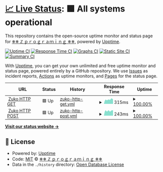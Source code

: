 # [📈 Live Status](https://zuko-xdev.github.io/status): <!--live status--> **🟩 All systems operational**

This repository contains the open-source uptime monitor and status page for [❄❄ ℤ ｐｒｏｇｒａｍｉｎｇ ❄❄](http://zuko.pro/), powered by [Upptime](https://github.com/upptime/upptime).

[![Uptime CI](https://github.com/zuko-xdev/status/workflows/Uptime%20CI/badge.svg)](https://github.com/zuko-xdev/status/actions?query=workflow%3A%22Uptime+CI%22)
[![Response Time CI](https://github.com/zuko-xdev/status/workflows/Response%20Time%20CI/badge.svg)](https://github.com/zuko-xdev/status/actions?query=workflow%3A%22Response+Time+CI%22)
[![Graphs CI](https://github.com/zuko-xdev/status/workflows/Graphs%20CI/badge.svg)](https://github.com/zuko-xdev/status/actions?query=workflow%3A%22Graphs+CI%22)
[![Static Site CI](https://github.com/zuko-xdev/status/workflows/Static%20Site%20CI/badge.svg)](https://github.com/zuko-xdev/status/actions?query=workflow%3A%22Static+Site+CI%22)
[![Summary CI](https://github.com/zuko-xdev/status/workflows/Summary%20CI/badge.svg)](https://github.com/zuko-xdev/status/actions?query=workflow%3A%22Summary+CI%22)

With [Upptime](https://upptime.js.org), you can get your own unlimited and free uptime monitor and status page, powered entirely by a GitHub repository. We use [Issues](https://github.com/zuko-xdev/status/issues) as incident reports, [Actions](https://github.com/zuko-xdev/status/actions) as uptime monitors, and [Pages](https://zuko-xdev.github.io/status) for the status page.

<!--start: status pages-->
<!-- This summary is generated by Upptime (https://github.com/upptime/upptime) -->
<!-- Do not edit this manually, your changes will be overwritten -->
<!-- prettier-ignore -->
| URL | Status | History | Response Time | Uptime |
| --- | ------ | ------- | ------------- | ------ |
| <img alt="" src="https://icons.duckduckgo.com/ip3/zuko.pro.ico" height="13"> [Zuko HTTP GET](https://zuko.pro) | 🟩 Up | [zuko-http-get.yml](https://github.com/ultra-bugs/status/commits/HEAD/history/zuko-http-get.yml) | <details><summary><img alt="Response time graph" src="./graphs/zuko-http-get/response-time-week.png" height="20"> 315ms</summary><br><a href="https://ultra-bugs.github.io/status/history/zuko-http-get"><img alt="Response time 719" src="https://img.shields.io/endpoint?url=https%3A%2F%2Fraw.githubusercontent.com%2Fultra-bugs%2Fstatus%2FHEAD%2Fapi%2Fzuko-http-get%2Fresponse-time.json"></a><br><a href="https://ultra-bugs.github.io/status/history/zuko-http-get"><img alt="24-hour response time 288" src="https://img.shields.io/endpoint?url=https%3A%2F%2Fraw.githubusercontent.com%2Fultra-bugs%2Fstatus%2FHEAD%2Fapi%2Fzuko-http-get%2Fresponse-time-day.json"></a><br><a href="https://ultra-bugs.github.io/status/history/zuko-http-get"><img alt="7-day response time 315" src="https://img.shields.io/endpoint?url=https%3A%2F%2Fraw.githubusercontent.com%2Fultra-bugs%2Fstatus%2FHEAD%2Fapi%2Fzuko-http-get%2Fresponse-time-week.json"></a><br><a href="https://ultra-bugs.github.io/status/history/zuko-http-get"><img alt="30-day response time 441" src="https://img.shields.io/endpoint?url=https%3A%2F%2Fraw.githubusercontent.com%2Fultra-bugs%2Fstatus%2FHEAD%2Fapi%2Fzuko-http-get%2Fresponse-time-month.json"></a><br><a href="https://ultra-bugs.github.io/status/history/zuko-http-get"><img alt="1-year response time 719" src="https://img.shields.io/endpoint?url=https%3A%2F%2Fraw.githubusercontent.com%2Fultra-bugs%2Fstatus%2FHEAD%2Fapi%2Fzuko-http-get%2Fresponse-time-year.json"></a></details> | <details><summary><a href="https://ultra-bugs.github.io/status/history/zuko-http-get">100.00%</a></summary><a href="https://ultra-bugs.github.io/status/history/zuko-http-get"><img alt="All-time uptime 96.29%" src="https://img.shields.io/endpoint?url=https%3A%2F%2Fraw.githubusercontent.com%2Fultra-bugs%2Fstatus%2FHEAD%2Fapi%2Fzuko-http-get%2Fuptime.json"></a><br><a href="https://ultra-bugs.github.io/status/history/zuko-http-get"><img alt="24-hour uptime 100.00%" src="https://img.shields.io/endpoint?url=https%3A%2F%2Fraw.githubusercontent.com%2Fultra-bugs%2Fstatus%2FHEAD%2Fapi%2Fzuko-http-get%2Fuptime-day.json"></a><br><a href="https://ultra-bugs.github.io/status/history/zuko-http-get"><img alt="7-day uptime 100.00%" src="https://img.shields.io/endpoint?url=https%3A%2F%2Fraw.githubusercontent.com%2Fultra-bugs%2Fstatus%2FHEAD%2Fapi%2Fzuko-http-get%2Fuptime-week.json"></a><br><a href="https://ultra-bugs.github.io/status/history/zuko-http-get"><img alt="30-day uptime 100.00%" src="https://img.shields.io/endpoint?url=https%3A%2F%2Fraw.githubusercontent.com%2Fultra-bugs%2Fstatus%2FHEAD%2Fapi%2Fzuko-http-get%2Fuptime-month.json"></a><br><a href="https://ultra-bugs.github.io/status/history/zuko-http-get"><img alt="1-year uptime 96.29%" src="https://img.shields.io/endpoint?url=https%3A%2F%2Fraw.githubusercontent.com%2Fultra-bugs%2Fstatus%2FHEAD%2Fapi%2Fzuko-http-get%2Fuptime-year.json"></a></details>
| <img alt="" src="https://icons.duckduckgo.com/ip3/zuko.pro.ico" height="13"> [Zuko HTTP POST](https://zuko.pro) | 🟩 Up | [zuko-http-post.yml](https://github.com/ultra-bugs/status/commits/HEAD/history/zuko-http-post.yml) | <details><summary><img alt="Response time graph" src="./graphs/zuko-http-post/response-time-week.png" height="20"> 243ms</summary><br><a href="https://ultra-bugs.github.io/status/history/zuko-http-post"><img alt="Response time 488" src="https://img.shields.io/endpoint?url=https%3A%2F%2Fraw.githubusercontent.com%2Fultra-bugs%2Fstatus%2FHEAD%2Fapi%2Fzuko-http-post%2Fresponse-time.json"></a><br><a href="https://ultra-bugs.github.io/status/history/zuko-http-post"><img alt="24-hour response time 260" src="https://img.shields.io/endpoint?url=https%3A%2F%2Fraw.githubusercontent.com%2Fultra-bugs%2Fstatus%2FHEAD%2Fapi%2Fzuko-http-post%2Fresponse-time-day.json"></a><br><a href="https://ultra-bugs.github.io/status/history/zuko-http-post"><img alt="7-day response time 243" src="https://img.shields.io/endpoint?url=https%3A%2F%2Fraw.githubusercontent.com%2Fultra-bugs%2Fstatus%2FHEAD%2Fapi%2Fzuko-http-post%2Fresponse-time-week.json"></a><br><a href="https://ultra-bugs.github.io/status/history/zuko-http-post"><img alt="30-day response time 302" src="https://img.shields.io/endpoint?url=https%3A%2F%2Fraw.githubusercontent.com%2Fultra-bugs%2Fstatus%2FHEAD%2Fapi%2Fzuko-http-post%2Fresponse-time-month.json"></a><br><a href="https://ultra-bugs.github.io/status/history/zuko-http-post"><img alt="1-year response time 488" src="https://img.shields.io/endpoint?url=https%3A%2F%2Fraw.githubusercontent.com%2Fultra-bugs%2Fstatus%2FHEAD%2Fapi%2Fzuko-http-post%2Fresponse-time-year.json"></a></details> | <details><summary><a href="https://ultra-bugs.github.io/status/history/zuko-http-post">100.00%</a></summary><a href="https://ultra-bugs.github.io/status/history/zuko-http-post"><img alt="All-time uptime 91.19%" src="https://img.shields.io/endpoint?url=https%3A%2F%2Fraw.githubusercontent.com%2Fultra-bugs%2Fstatus%2FHEAD%2Fapi%2Fzuko-http-post%2Fuptime.json"></a><br><a href="https://ultra-bugs.github.io/status/history/zuko-http-post"><img alt="24-hour uptime 100.00%" src="https://img.shields.io/endpoint?url=https%3A%2F%2Fraw.githubusercontent.com%2Fultra-bugs%2Fstatus%2FHEAD%2Fapi%2Fzuko-http-post%2Fuptime-day.json"></a><br><a href="https://ultra-bugs.github.io/status/history/zuko-http-post"><img alt="7-day uptime 100.00%" src="https://img.shields.io/endpoint?url=https%3A%2F%2Fraw.githubusercontent.com%2Fultra-bugs%2Fstatus%2FHEAD%2Fapi%2Fzuko-http-post%2Fuptime-week.json"></a><br><a href="https://ultra-bugs.github.io/status/history/zuko-http-post"><img alt="30-day uptime 100.00%" src="https://img.shields.io/endpoint?url=https%3A%2F%2Fraw.githubusercontent.com%2Fultra-bugs%2Fstatus%2FHEAD%2Fapi%2Fzuko-http-post%2Fuptime-month.json"></a><br><a href="https://ultra-bugs.github.io/status/history/zuko-http-post"><img alt="1-year uptime 91.19%" src="https://img.shields.io/endpoint?url=https%3A%2F%2Fraw.githubusercontent.com%2Fultra-bugs%2Fstatus%2FHEAD%2Fapi%2Fzuko-http-post%2Fuptime-year.json"></a></details>

<!--end: status pages-->

[**Visit our status website →**](https://zuko-xdev.github.io/status)

## 📄 License

- Powered by: [Upptime](https://github.com/upptime/upptime)
- Code: [MIT](./LICENSE) © [❄❄ ℤ ｐｒｏｇｒａｍｉｎｇ ❄❄](http://zuko.pro/)
- Data in the `./history` directory: [Open Database License](https://opendatacommons.org/licenses/odbl/1-0/)
